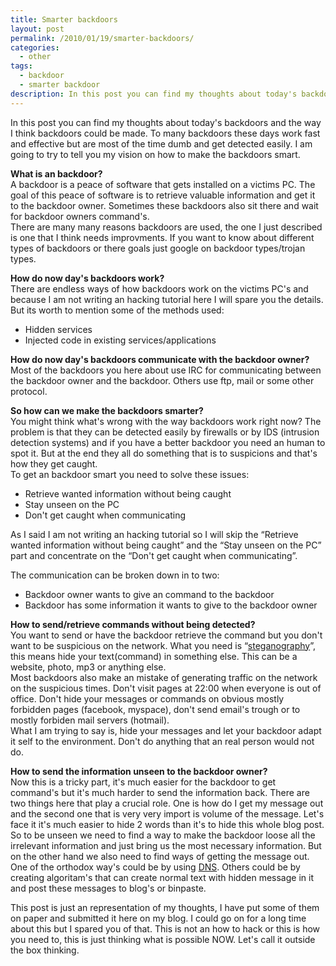 ```yaml
---
title: Smarter backdoors
layout: post
permalink: /2010/01/19/smarter-backdoors/
categories:
  - other
tags:
  - backdoor
  - smarter backdoor
description: In this post you can find my thoughts about today's backdoors and the way I think backdoors could be made. To many backdoors these days work fast and effective but are most of the time dumb and get detected easily. I am going to try to tell you my vision on how to make the backdoors smart.
---
```

In this post you can find my thoughts about today's backdoors and the way I think backdoors could be made. To many backdoors these days work fast and effective but are most of the time dumb and get detected easily. I am going to try to tell you my vision on how to make the backdoors smart.

**What is an backdoor?**  
A backdoor is a peace of software that gets installed on a victims PC. The goal of this peace of software is to retrieve valuable information and get it to the backdoor owner. Sometimes these backdoors also sit there and wait for backdoor owners command's.  
There are many many reasons backdoors are used, the one I just described is one that I think needs improvments. If you want to know about different types of backdoors or there goals just google on backdoor types/trojan types.

**How do now day's backdoors work?**  
There are endless ways of how backdoors work on the victims PC's and because I am not writing an hacking tutorial here I will spare you the details. But its worth to mention some of the methods used:  
- Hidden services  
- Injected code in existing services/applications

**How do now day's backdoors communicate with the backdoor owner?**  
Most of the backdoors you here about use IRC for communicating between the backdoor owner and the backdoor. Others use ftp, mail or some other protocol.

**So how can we make the backdoors smarter?**  
You might think what's wrong with the way backdoors work right now? The problem is that they can be detected easily by firewalls or by IDS (intrusion detection systems) and if you have a better backdoor you need an human to spot it. But at the end they all do something that is to suspicions and that's how they get caught.  
To get an backdoor smart you need to solve these issues:  
- Retrieve wanted information without being caught  
- Stay unseen on the PC  
- Don't get caught when communicating

As I said I am not writing an hacking tutorial so I will skip the “Retrieve wanted information without being caught” and the “Stay unseen on the PC” part and concentrate on the “Don't get caught when communicating”.

The communication can be broken down in to two:  
- Backdoor owner wants to give an command to the backdoor  
- Backdoor has some information it wants to give to the backdoor owner

**How to send/retrieve commands without being detected?**  
You want to send or have the backdoor retrieve the command but you don't want to be suspicious on the network. What you need is “[steganography][1]”, this means hide your text(command) in something else. This can be a website, photo, mp3 or anything else.  
Most backdoors also make an mistake of generating traffic on the network on the suspicious times. Don't visit pages at 22:00 when everyone is out of office. Don't hide your messages or commands on obvious mostly forbidden pages (facebook, myspace), don't send email's trough or to mostly forbiden mail servers (hotmail).  
What I am trying to say is, hide your messages and let your backdoor adapt it self to the environment. Don't do anything that an real person would not do.

**How to send the information unseen to the backdoor owner?**  
Now this is a tricky part, it's much easier for the backdoor to get command's but it's much harder to send the information back. There are two things here that play a crucial role. One is how do I get my message out and the second one that is very very import is volume of the message. Let's face it it's much easier to hide 2 words than it's to hide this whole blog post.  
So to be unseen we need to find a way to make the backdoor loose all the irrelevant information and just bring us the most necessary information. But on the other hand we also need to find ways of getting the message out. One of the orthodox way's could be by using [DNS][2]. Others could be by creating algoritam's that can create normal text with hidden message in it and post these messages to blog's or binpaste.

This post is just an representation of my thoughts, I have put some of them on paper and submitted it here on my blog. I could go on for a long time about this but I spared you of that. This is not an how to hack or this is how you need to, this is just thinking what is possible NOW. Let's call it outside the box thinking.

 [1]: http://en.wikipedia.org/wiki/Steganography
 [2]: https://dgl.cx/wikipedia-dns